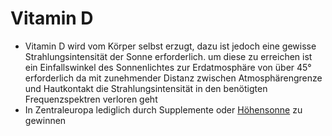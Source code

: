 # Vitamin D
- Vitamin D wird vom Körper selbst erzugt, dazu ist jedoch eine gewisse Strahlungsintensität der Sonne erforderlich. um diese zu erreichen ist ein Einfallswinkel des Sonnenlichtes zur Erdatmosphäre von über 45° erforderlich da mit zunehmender Distanz zwischen Atmosphärengrenze und Hautkontakt die Strahlungsintensität in den benötigten Frequenzspektren verloren geht
- In Zentraleuropa lediglich durch Supplemente oder [Höhensonne](../../Glossar/Nützliche%20Gerätschaften/Höhensonne.md) zu gewinnen